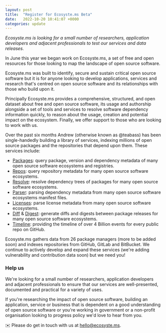 ```yaml
---
layout: post
title:  "Register for Ecosyste.ms Beta"
date:   2022-10-20 10:41:07 +0000
categories: update
---
```

_Ecosyste.ms is looking for a small number of researchers, application developers and adjacent professionals to test our services and data releases._

In June this year we began work on Ecosyste.ms, a set of free and open resources for those looking to map the landscape of open source software.

Ecosyste.ms was built to identify, secure and sustain critical open source software but it is for anyone looking to develop applications, services and research that's centred on open source software and its relationships with those who build upon it.

Principally Ecosyste.ms provides a comprehensive, structured, and open dataset about free and open source software, its usage and authorship alongside a set of tools and services to resolve software dependency information quickly, to reason about the usage, creation and potential impact on the ecosystem. Finally, we offer support to those who are looking to work with us.

Over the past six months Andrew (otherwise known as @teabass) has been single-handedly building a library of services, indexing millions of open source packages and the repositories that depend upon them. These services include:

* [Packages](https://packages.ecosyste.ms/?ref=open-collective): query package, version and dependency metadata of many open source software ecosystems and registries.
* [Repos](https://repos.ecosyste.ms/?ref=open-collective): query repository metadata for many open source software ecosystems.
* [Resolve](https://resolve.ecosyste.ms/?ref=open-collective): resolve dependency trees of packages for many open source software ecosystems.
* [Parser](https://parser.ecosyste.ms/?ref=open-collective): parsing dependency metadata from many open source software ecosystems manifest files.
* [Licenses](https://licenses.ecosyste.ms/?ref=open-collective): parse license metadata from many open source software ecosystems.
* [Diff](https://diff.ecosyste.ms/?ref=open-collective) & [Digest](https://digest.ecosyste.ms/?ref=open-collective): generate diffs and digests between package releases for many open source software ecosystems.
* [Timeline](https://timeline.ecosyste.ms/?ref=open-collective): providing the timeline of over 4 Billion events for every public repo on GitHub.

Ecosyste.ms gathers data from 26 package managers (more to be added soon)  and indexes repositories from GitHub, GitLab and BitBucket. We continue to actively develop and expand these services (we're adding vulnerability and contribution data soon) but we need you!

### Help us
We're looking for a small number of researchers, application developers and adjacent professionals to ensure that our services are well-presented, documented and practical for a variety of uses.

If you're researching the impact of open source software, building an application, service or business that is dependent on a good understanding of open source software or you're working in government or a non-profit organisation looking to progress policy we'd love to hear from you.

✉️ Please do get in touch with us at [hello@ecosyste.ms](mailto:hello@ecosyste.ms).
